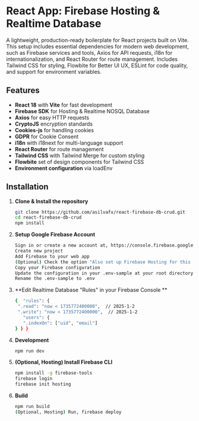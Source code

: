# React App: Firebase Hosting & Realtime Database

A lightweight, production-ready boilerplate for React projects built on Vite. This setup includes essential dependencies for modern web development, such as Firebase services and tools, Axios for API requests, i18n for internationalization, and React Router for route management. Includes Tailwind CSS for styling, Flowbite for Better UI UX, ESLint for code quality, and support for environment variables.

## Features
- **React 18** with **Vite** for fast development
- **Firebase SDK** for Hosting & Realtime NOSQL Database
- **Axios** for easy HTTP requests
- **CryptoJS** encryption standards
- **Cookies-js** for handling cookies
- **GDPR** for Cookie Consent
- **i18n** with i18next for multi-language support
- **React Router** for route management
- **Tailwind CSS** with Tailwind Merge for custom styling
- **Flowbite** set of design components for Tailwind CSS
- **Environment configuration** via loadEnv

## Installation

1. **Clone & Install the repository**
   ```bash
   git clone https://github.com/asilvafx/react-firebase-db-crud.git
   cd react-firebase-db-crud
   npm install

2. **Setup Google Firebase Account**
   ```bash
   Sign in or create a new account at, https://console.firebase.google.com/ 
   Create new project
   Add Firebase to your web app
   (Optional) Check the option "Also set up Firebase Hosting for this app", if you wish to setup a hosting for your web app.
   Copy your Firebase configuration
   Update the configuration in your .env-sample at your root directory
   Rename the .env-sample to .env


3. **Edit Realtime Database "Rules" in your Firebase Console **
   ```bash 
   {  "rules": {
    ".read": "now < 1735772400000",  // 2025-1-2
    ".write": "now < 1735772400000",  // 2025-1-2 
	  "users": {
      ".indexOn": ["uid", "email"]
   } } }

3. **Development**
   ```bash
   npm run dev

4. **(Optional, Hosting) Install Firebase CLI**
   ```bash
   npm install -g firebase-tools
   firebase login
   firebase init hosting
   
5. **Build**
   ```bash
   npm run build
   (Optional, Hosting) Run, firebase deploy

